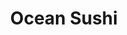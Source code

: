 ---
layout: place
title: "Ocean Sushi"
permalink: /new-york/staten-island/ocean-sushi.html
stateAbbr: NY
stateName: New York
cityName: Staten Island
seo:
  name: "Ocean Sushi"
  type: Restaurant
  links: null
description: "Ocean Sushi serves delicious sushi in Staten Island, New York. Try fresh Japanese dishes for a great dining experience. "
place_id: ChIJlQwTFfxKwokRhj9ExJdD4js
photos:
  - name: >-
      places/ChIJlQwTFfxKwokRhj9ExJdD4js/photos/AeeoHcKd2ZXkeqHgeDVMNdEw2IIvOJPu5x8lA4y3CT04CCX8vLkRUkMCVIym8JkbZH9o9uyfmF0JEte_yVtr0qkBuJZHG1nZDOe_Go9UqTlLcZ0jwwl34xy5YOHef16j3NelXxaiWy8uiA8ogxtWvyCD9H6Lk_OlpSHW8rAivoS_I-f-CcWKnxguffU5qZUlInyr_1P0Ij9sn3XyAigP5Z_2CzvYaUpvGCQxfUb8SzPkflrxr0tDSE-Wa-CS2PtqfZ0mo7xuSx22VBiHqt4FcM2fx4dcsOhwb-_0mVNwohJYAY1pbm7Fo04sKwuMAImsPbpIXlyv8WkjvTLByX6BE2X3Nkvgv9Vz0ahomPkUUmxKRf4aLyhXC00iqG9q9VIb5PYhoWFbizo8EM9kdyDa3GWk7NLqezysMsydOpbNpVecDIIG0A
    widthPx: 2252
    heightPx: 4000
    authorAttributions:
      - displayName: Dmitriy Litvak
        uri: https://maps.google.com/maps/contrib/103731936310208517137
        photoUri: >-
          https://lh3.googleusercontent.com/a-/ALV-UjXoUh1SVlK0eiPg91C8sXNZ65mSRoLffuiqf5ZWKBiZhZjlDidq=s100-p-k-no-mo
    flagContentUri: >-
      https://www.google.com/local/imagery/report/?cb_client=maps_api_places.places_api&image_key=!1e10!2sCIHM0ogKEICAgIDKxPPKdw&hl=en-US
    googleMapsUri: >-
      https://www.google.com/maps/place//data=!3m4!1e2!3m2!1sCIHM0ogKEICAgIDKxPPKdw!2e10!4m2!3m1!1s0x89c24afc15130c95:0x3be24397c4443f86
  - name: >-
      places/ChIJlQwTFfxKwokRhj9ExJdD4js/photos/AeeoHcIvy2nHDTCyiXtBB8D2wZ6qJ2rph-YsPEMSO4YYeU074HE-tCPfqTP43NlGb56PYMOWqqXAbdYZNhpNITpO9EAUuLuN-VBZ41Be0Tq9cMLZy-2w-wgDXc4sIfZ2nbE0lj7_QIJBTmHFnhjUTMnPNIaZj1Eb-2UjBQ5JfvyrWcY5hr3_xt6FCi6XqDCKepDJsDWo-FqpJ-2PZvLrcnNzjKRYKEMRBD_9XYeuPEOxF7Vpbq9VloG2t8N9rgjKWELPP5KtfFPLGjaWVKtcKUomZUdzVfRz-BYZWwQM1cP2Z2QvmA
    widthPx: 1280
    heightPx: 721
    authorAttributions:
      - displayName: Ocean Sushi
        uri: https://maps.google.com/maps/contrib/117549290757368953576
        photoUri: >-
          https://lh3.googleusercontent.com/a-/ALV-UjVVQdBmp-lfPYS2EzXDRcgqxGYX_BFdM4KWOSQsV-SHvfdAv58=s100-p-k-no-mo
    flagContentUri: >-
      https://www.google.com/local/imagery/report/?cb_client=maps_api_places.places_api&image_key=!1e10!2sAF1QipMjDDeruyiIbf8eS0-HUeQxrpcHjkPsoTWA8ZNY&hl=en-US
    googleMapsUri: >-
      https://www.google.com/maps/place//data=!3m4!1e2!3m2!1sAF1QipMjDDeruyiIbf8eS0-HUeQxrpcHjkPsoTWA8ZNY!2e10!4m2!3m1!1s0x89c24afc15130c95:0x3be24397c4443f86
  - name: >-
      places/ChIJlQwTFfxKwokRhj9ExJdD4js/photos/AeeoHcIKGX-tp1AYC1NSt5YuidMNVyND0ifxi_qa7SMNwIkRYmHgklHXko8EjMh-Z1TfdAfMvFzEYs4xbdBHQle3QPesbQEI2uSw0TUpFaosdokgA1QJtyWTSKp5yQDjEZk778FJPIeufy_XuUfGOgSdqFuvKJCatluDoGNBh-dUtjHapzYUWonxGORfUNgxiz9sutv48JNOzQogUohVX-fwkHNCmRASOq3Vprvnm0NZPqiMD2OQ_6C4Lqf063E0kkL6uhjfNLWD-kBPmk_uSEd8KJJqt0LvVd_L-aF8VY4zEOZkvXAAlJOaO9oZiS8TOKA2DbOE69xV_oqqRACw_4ribhyP4vztzBN6XqfhVwEHc202qcStkfnx80BQJPmbofw7T_A1WPdm8jUb1MHhickiQPzZ0fBvlHHChdFyHAxfhPRlfzaF
    widthPx: 3072
    heightPx: 4080
    authorAttributions:
      - displayName: Allison
        uri: https://maps.google.com/maps/contrib/108400360119012912650
        photoUri: >-
          https://lh3.googleusercontent.com/a/ACg8ocJSDNEm_cpo9HXwXlxYBhlJ2wapbMwTFSmsMSj1emTajP0YhQyu=s100-p-k-no-mo
    flagContentUri: >-
      https://www.google.com/local/imagery/report/?cb_client=maps_api_places.places_api&image_key=!1e10!2sCIHM0ogKEICAgICj7uTj9AE&hl=en-US
    googleMapsUri: >-
      https://www.google.com/maps/place//data=!3m4!1e2!3m2!1sCIHM0ogKEICAgICj7uTj9AE!2e10!4m2!3m1!1s0x89c24afc15130c95:0x3be24397c4443f86
  - name: >-
      places/ChIJlQwTFfxKwokRhj9ExJdD4js/photos/AeeoHcLIFe68mzhxsMVqqJFU8qNsfUR_bY5ajMnmINhx9-DJ1jLMcATUNtee8X62vwhIzyyqLLSya-Fc8jRELASOpiayHEXK8cB2fSaMdS9U751LH_yPYwRtXrjHvyTcBjnBnLndd_4qdTkjI97T7P4tP5N_B4tjmyHf3HhuPVRYbZ6y-Z2JB38wYKzSerH2DFCOEdcGJpuD9G8QL6bpv5p0YwnRie17WbDucFtRac5UcR5dL9xN3EM751NXGkA0jbyJRe2qSlqpIp74SZXIzTk2BOpgFaWKkOm63EfQY3ZMs5ZdP45Og_xLjvQNpIBzGp4Xoml9WJlROWrCs87T_qV95Nyo2b2hmtXO3UwFhJSr9xzK5fvciuk03ZiG8x4J48R1WawJ2UN7AN7yxMKxZ-fy-pSEr6KIv2_Tsmvo2GcbPS8JsA
    widthPx: 3024
    heightPx: 4032
    authorAttributions:
      - displayName: Elyssa Silverman
        uri: https://maps.google.com/maps/contrib/111970868307749341277
        photoUri: >-
          https://lh3.googleusercontent.com/a-/ALV-UjXizDNnlTSXnwIyOfrzcex8p-qTIbcQ2lM5AT-HtcIf--z9T6GT=s100-p-k-no-mo
    flagContentUri: >-
      https://www.google.com/local/imagery/report/?cb_client=maps_api_places.places_api&image_key=!1e10!2sCIHM0ogKEICAgIC_psPvXw&hl=en-US
    googleMapsUri: >-
      https://www.google.com/maps/place//data=!3m4!1e2!3m2!1sCIHM0ogKEICAgIC_psPvXw!2e10!4m2!3m1!1s0x89c24afc15130c95:0x3be24397c4443f86
  - name: >-
      places/ChIJlQwTFfxKwokRhj9ExJdD4js/photos/AeeoHcINgmXhvT2rUi8FctNQHumUQZu8VQRFYzoXrr7xd4WQl1-61L1Ts39gEQ1esR2kv5VYfmUQAqLAZUNYL08MyQCWOznKhAO7RwGhKSOfSanL4njorS0AEFxmbkh3BOsLkYO0iRxKeHGIHQIHi29GzFVmrh9a7IgEbO-SAREKb52ESMEe7qAmnN7KOcuAytN9_bh7iZPSgtK9RWUX6wHSOTTvjcpmboeTm-_nmIbbRXpsO0jaCFTqOr88_nWWlcmHZEG9-Ptae8l0q5_h7b2aO0s8uAF1W-vITd95DhstgWPL_opkSBekv2KH7wkL38M2OQ8y5S39slChUKGZHeEi2bvOlyp7GLOzvmxxhOEbCyspwJ17AFr92ZbNMpBVsNh5kKfJMV5Cl4W1FfzbR3rQgsDz4Kkpi-vutIQZhuxrVx6KAw
    widthPx: 4032
    heightPx: 2667
    authorAttributions:
      - displayName: Yakov Kezerashvili
        uri: https://maps.google.com/maps/contrib/107042738037188039009
        photoUri: >-
          https://lh3.googleusercontent.com/a-/ALV-UjVhkwS2nGfZ6X-HYADeppu8DOa5MpPR27b7Ufv2GxVzgSA9tmuL3Q=s100-p-k-no-mo
    flagContentUri: >-
      https://www.google.com/local/imagery/report/?cb_client=maps_api_places.places_api&image_key=!1e10!2sCIHM0ogKEICAgID4uOuuKg&hl=en-US
    googleMapsUri: >-
      https://www.google.com/maps/place//data=!3m4!1e2!3m2!1sCIHM0ogKEICAgID4uOuuKg!2e10!4m2!3m1!1s0x89c24afc15130c95:0x3be24397c4443f86
  - name: >-
      places/ChIJlQwTFfxKwokRhj9ExJdD4js/photos/AeeoHcIHfPBSib-nXjadWyew1zbmm5E8Jyj9gcxeNvkvb8L9Igo8YknoKyvILt1fH3GXepVeGGmdtcS2mFjnKnN_NZGsKb1QcHTaNlOY35fdCJao2X3uS1HZHjfZ89ithS_not5jGDIEjJTVBPIuSheGI2W1a5mMWzBpkIh45SMqd9RE6Ut6pj1n2YdKO7-5zvRbZe5NKwtbJs_OIS2QsOaDCj1dTPuinx07yfyuc4sZog_09gH9wRbWafKwcpmua7m62aOwlh5bPO7_iU_PqnNyNtpqBqj-Q7L6FfJKM808-ndxA7NrNEG6L9UzNTRBS6jpbIshdG9blKX2lbBt6N34PSrAOmGJGPU9VlSQTwwlzK75BveB63NCMhW53LRtSstTRa3uISELKlOlTQNfYeOjvEBq-UDk2C-TDDmJi4v52-g
    widthPx: 4032
    heightPx: 3024
    authorAttributions:
      - displayName: Sergey Olekhnovich (SergeyO)
        uri: https://maps.google.com/maps/contrib/112474153482154932666
        photoUri: >-
          https://lh3.googleusercontent.com/a-/ALV-UjUaplH0Rorp29ZxGcpxjOiV5dtnrCDv_MnhEHW91PIj87DPm47ItQ=s100-p-k-no-mo
    flagContentUri: >-
      https://www.google.com/local/imagery/report/?cb_client=maps_api_places.places_api&image_key=!1e10!2sCIHM0ogKEICAgIC49YfvBA&hl=en-US
    googleMapsUri: >-
      https://www.google.com/maps/place//data=!3m4!1e2!3m2!1sCIHM0ogKEICAgIC49YfvBA!2e10!4m2!3m1!1s0x89c24afc15130c95:0x3be24397c4443f86
  - name: >-
      places/ChIJlQwTFfxKwokRhj9ExJdD4js/photos/AeeoHcKhC99ULqz-PY6HwFmGBdD55iEqyI8uinvITufkbRCvNecR7WtRlmEwr15GGio-qDsOpPHRawDUgIZroL3zLaQHk_EiWrY9v8QV-BIhNjk5V0ww9UDkak34VtszAo3udnoV6QdjPU6bUdzJjd2ZdI8ABIrzDlN5uxrkd0IOsbgEZpMM5dwphHKsvseDoCPVrf3NvHlTSegY8p6_qGWn_dcK0r6uE68l6Xdlqc1ygWJyfpde22Qx7MJUZ_xtUcYayw3fqCYZhDfNX9XzmKKTq06l61II2Ix8nPD4GVosviuaAc_qsZ1ji6ktfEhFw16-Tcktv6mfJsfjsYQmAOw9MasuOZR4tm0bnv9NoEAjkRH0B7Zh_AUqNrUKwjIk9_hTEH_eMBkwPLmakbrkFQ98bKPqDBBxbmHae-z_tPduymsJSg
    widthPx: 4160
    heightPx: 3120
    authorAttributions:
      - displayName: Юрий Хомяков
        uri: https://maps.google.com/maps/contrib/106585878532239794432
        photoUri: >-
          https://lh3.googleusercontent.com/a/ACg8ocKChFoqbcsrn6Tl8Z_5EnY7giPEX-XdF4EwOAOI1D2OLAw2Qw=s100-p-k-no-mo
    flagContentUri: >-
      https://www.google.com/local/imagery/report/?cb_client=maps_api_places.places_api&image_key=!1e10!2sCIHM0ogKEICAgID4wu6qSg&hl=en-US
    googleMapsUri: >-
      https://www.google.com/maps/place//data=!3m4!1e2!3m2!1sCIHM0ogKEICAgID4wu6qSg!2e10!4m2!3m1!1s0x89c24afc15130c95:0x3be24397c4443f86
  - name: >-
      places/ChIJlQwTFfxKwokRhj9ExJdD4js/photos/AeeoHcLdgOONOeJpc7ug4JTWjtcicwTSp1AnZwzwfLCupoV9AsXmJpE9tvAJoM2JhIVmr0Pu68wTJNBagPUlrWbRraqLbrhgeqo_2MI78AAPQnbxeiC3KvDYDA3VpfjWTUsRyAmRrxBgPz6jVk0SF_ilC8DzkA0VkIuRFu33q6oDFYphJv7YjCrxZQ1PiEK2mVNA6aIYvxET2k0zXV2fFdfntSG1MFKxVzTojyYSrksZmlvyIfX4Nrvf96ePr0KeVjY4vMSJWgGgfnc4BCx6cXcYetSGpLVX3LV2fhXkc83S7zOx1FVo_ft9UXvO97JsPg10_RjwUXJW4fwzwqs66KNBxYt1dn1xh4XPMc2GrkGNz3UYLEv4rmgrRfpvC7vI50DOdckRxTY-ZNSc9v958KQJESMzn6OJowKTfFKEWVaeMqSodxIB
    widthPx: 1080
    heightPx: 1920
    authorAttributions:
      - displayName: Ricky
        uri: https://maps.google.com/maps/contrib/105059682903507186086
        photoUri: >-
          https://lh3.googleusercontent.com/a-/ALV-UjVW5oWPb4tAack2Z-WOvNkhxnQsCHmy4q4FsbV5-tltxf-CVi3vxQ=s100-p-k-no-mo
    flagContentUri: >-
      https://www.google.com/local/imagery/report/?cb_client=maps_api_places.places_api&image_key=!1e10!2sCIHM0ogKEICAgIDE8__ZzgE&hl=en-US
    googleMapsUri: >-
      https://www.google.com/maps/place//data=!3m4!1e2!3m2!1sCIHM0ogKEICAgIDE8__ZzgE!2e10!4m2!3m1!1s0x89c24afc15130c95:0x3be24397c4443f86
  - name: >-
      places/ChIJlQwTFfxKwokRhj9ExJdD4js/photos/AeeoHcJUnMaZs-ByBGOMDOhUlXWB6xJl3DGxbcMCFWnMYJopfzide2SETW1q0sP0RVW6_D8TFfSMl5U5ivy3yyXFzNMRdSONZ6tDrsqlx1lk83qeybg5y2MjJVxSO2iRCyEBbF2WxbXPmj1ENft4LXvwDT_sarJElbBjKC4Dmuflrbj3_fHaboPD0obx2qZxSSCpZU-F2-dH0Y8Exf-Yaj3D8xcPm6Q72JseuTc3bkx2b7BE-hBxjZwQ05gy0bEqR4ZqhIuFxBCs10AnRJm2hvELq7jcZj_ydSFwnMW2abJ4-sy4pg
    widthPx: 961
    heightPx: 960
    authorAttributions:
      - displayName: Ocean Sushi
        uri: https://maps.google.com/maps/contrib/117549290757368953576
        photoUri: >-
          https://lh3.googleusercontent.com/a-/ALV-UjVVQdBmp-lfPYS2EzXDRcgqxGYX_BFdM4KWOSQsV-SHvfdAv58=s100-p-k-no-mo
    flagContentUri: >-
      https://www.google.com/local/imagery/report/?cb_client=maps_api_places.places_api&image_key=!1e10!2sAF1QipO246STnka-UoZ4Xus6G9MGLJOfJ2mBrNVxjtiU&hl=en-US
    googleMapsUri: >-
      https://www.google.com/maps/place//data=!3m4!1e2!3m2!1sAF1QipO246STnka-UoZ4Xus6G9MGLJOfJ2mBrNVxjtiU!2e10!4m2!3m1!1s0x89c24afc15130c95:0x3be24397c4443f86
  - name: >-
      places/ChIJlQwTFfxKwokRhj9ExJdD4js/photos/AeeoHcK1PvWnqc4hL5rIaLEB_qbPXG9ekrfu99bpJSoZT3RLAWeex7GNaQlNQPTwwRmtsCtLBij-A2WbyLZ8PRE58-wDoyRLdefu1flAvrPy4kKphPXIeebFYQyVV12ktAgU1Zi9fQI7kQKlHbD47qagPtZCE5YodHT9N4YjcS0wFJCFqLZ1KD478LHXE4atnHZ_XApr_FvYbekHsnLTxlcqkywAa3vUvJileATkhblDSWxvJmoz7DDc6sCLFk3gI6cZKXPcsHmEurjizbngBmqFQWKydFTs1vyyp42xt-Te_rUNRX5ze4NL_OkSRd4K98_M6tjRWzl65RcNG6gmSj01xMmKjz32P6J26ANhDN1Fy9F_l5fK7-rrbAJ-gcu6FQuz0LO4a1D5gxtp6BqnY6bmaFKLkdQilxSxcYDgMYi-MC22aw
    widthPx: 3000
    heightPx: 4000
    authorAttributions:
      - displayName: JIMMY LTR
        uri: https://maps.google.com/maps/contrib/108786125994187123766
        photoUri: >-
          https://lh3.googleusercontent.com/a-/ALV-UjWaXAuCD01aZ0rm3wFf4D2ajen9sfQzYwNT7YJ9JRbM8Vq4dmFh=s100-p-k-no-mo
    flagContentUri: >-
      https://www.google.com/local/imagery/report/?cb_client=maps_api_places.places_api&image_key=!1e10!2sCIHM0ogKEICAgIC-58KkIw&hl=en-US
    googleMapsUri: >-
      https://www.google.com/maps/place//data=!3m4!1e2!3m2!1sCIHM0ogKEICAgIC-58KkIw!2e10!4m2!3m1!1s0x89c24afc15130c95:0x3be24397c4443f86
address: 20 Jefferson Blvd, Staten Island, NY 10312, USA
street: 20 Jefferson Blvd
city: Staten Island
state: NY
zip: '10312'
country: USA
neighborhood: Woodrow
latitude: '40.541167'
longitude: '-74.178263'
accessibility_options:
  wheelchairAccessibleEntrance: true
  wheelchairAccessibleRestroom: true
  wheelchairAccessibleSeating: true
business_status: OPERATIONAL
name: Ocean Sushi
google_maps_links:
  directionsUri: >-
    https://www.google.com/maps/dir//''/data=!4m7!4m6!1m1!4e2!1m2!1m1!1s0x89c24afc15130c95:0x3be24397c4443f86!3e0
  placeUri: https://maps.google.com/?cid=4315085712086286214
  writeAReviewUri: >-
    https://www.google.com/maps/place//data=!4m3!3m2!1s0x89c24afc15130c95:0x3be24397c4443f86!12e1
  reviewsUri: >-
    https://www.google.com/maps/place//data=!4m4!3m3!1s0x89c24afc15130c95:0x3be24397c4443f86!9m1!1b1
  photosUri: >-
    https://www.google.com/maps/place//data=!4m3!3m2!1s0x89c24afc15130c95:0x3be24397c4443f86!10e5
primary_type: Sushi Restaurant
opening_hours:
  regular: null
  current: null
secondary_opening_hours:
  regular:
    weekdayDescriptions: null
    type: null
  current:
    weekdayDescriptions: null
    type: null
phone: null
price_level: null
price_range: null
rating: null
rating_count: 0
website: null
reviews: null
parking_options: null
payment_options: null
allow_dogs: null
curbside_pickup: null
delivery: null
dine_in: null
good_for_children: null
good_for_groups: null
good_for_sports: null
live_music: null
menu_for_children: null
outdoor_seating: null
reservable: null
restroom: null
serves_beer: null
serves_breakfast: null
serves_brunch: null
serves_cocktails: null
serves_coffee: null
serves_dinner: null
serves_dessert: null
serves_lunch: null
serves_vegetarian_food: null
serves_wine: null
takeout: null
summary: null

---